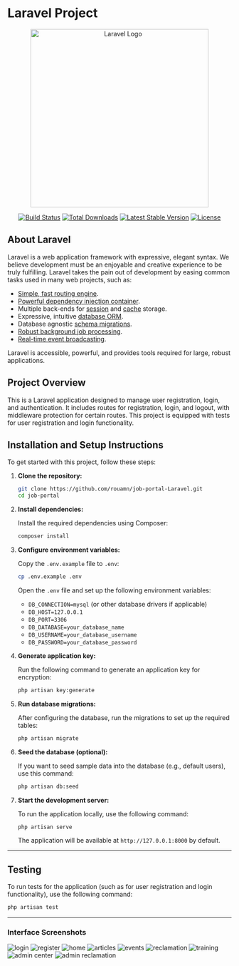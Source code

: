 
# Laravel Project

<p align="center"><a href="https://laravel.com" target="_blank"><img src="https://raw.githubusercontent.com/laravel/art/master/logo-lockup/5%20SVG/2%20CMYK/1%20Full%20Color/laravel-logolockup-cmyk-red.svg" width="400" alt="Laravel Logo"></a></p>

<p align="center">
<a href="https://github.com/laravel/framework/actions"><img src="https://github.com/laravel/framework/workflows/tests/badge.svg" alt="Build Status"></a>
<a href="https://packagist.org/packages/laravel/framework"><img src="https://img.shields.io/packagist/dt/laravel/framework" alt="Total Downloads"></a>
<a href="https://packagist.org/packages/laravel/framework"><img src="https://img.shields.io/packagist/v/laravel/framework" alt="Latest Stable Version"></a>
<a href="https://packagist.org/packages/laravel/framework"><img src="https://img.shields.io/packagist/l/laravel/framework" alt="License"></a>
</p>

## About Laravel

Laravel is a web application framework with expressive, elegant syntax. We believe development must be an enjoyable and creative experience to be truly fulfilling. Laravel takes the pain out of development by easing common tasks used in many web projects, such as:

- [Simple, fast routing engine](https://laravel.com/docs/routing).
- [Powerful dependency injection container](https://laravel.com/docs/container).
- Multiple back-ends for [session](https://laravel.com/docs/session) and [cache](https://laravel.com/docs/cache) storage.
- Expressive, intuitive [database ORM](https://laravel.com/docs/eloquent).
- Database agnostic [schema migrations](https://laravel.com/docs/migrations).
- [Robust background job processing](https://laravel.com/docs/queues).
- [Real-time event broadcasting](https://laravel.com/docs/broadcasting).

Laravel is accessible, powerful, and provides tools required for large, robust applications.

## Project Overview

This is a Laravel application designed to manage user registration, login, and authentication. It includes routes for registration, login, and logout, with middleware protection for certain routes. This project is equipped with tests for user registration and login functionality.

## Installation and Setup Instructions

To get started with this project, follow these steps:

1. **Clone the repository:**

   ```bash
   git clone https://github.com/rouamn/job-portal-Laravel.git
   cd job-portal
   ```

2. **Install dependencies:**

   Install the required dependencies using Composer:

   ```bash
   composer install
   ```

3. **Configure environment variables:**

   Copy the `.env.example` file to `.env`:

   ```bash
   cp .env.example .env
   ```

   Open the `.env` file and set up the following environment variables:

   - `DB_CONNECTION=mysql` (or other database drivers if applicable)
   - `DB_HOST=127.0.0.1`
   - `DB_PORT=3306`
   - `DB_DATABASE=your_database_name`
   - `DB_USERNAME=your_database_username`
   - `DB_PASSWORD=your_database_password`

4. **Generate application key:**

   Run the following command to generate an application key for encryption:

   ```bash
   php artisan key:generate
   ```

5. **Run database migrations:**

   After configuring the database, run the migrations to set up the required tables:

   ```bash
   php artisan migrate
   ```

6. **Seed the database (optional):**

   If you want to seed sample data into the database (e.g., default users), use this command:

   ```bash
   php artisan db:seed
   ```

7. **Start the development server:**

   To run the application locally, use the following command:

   ```bash
   php artisan serve
   ```

   The application will be available at `http://127.0.0.1:8000` by default.

---

## Testing

To run tests for the application (such as for user registration and login functionality), use the following command:

```bash
php artisan test
```

---
### Interface Screenshots

![login](resources/login.PNG)
![register ](resources/register.PNG)
![home ](resources/home.PNG)
![articles  ](resources/articles.PNG)
![events ](resources/events.PNG)
![reclamation  ](resources/reclamation.PNG)
![training  ](resources/training.PNG)
![admin center ](resources/centers.PNG)
![admin reclamation  ](resources/relamationback.PNG)




